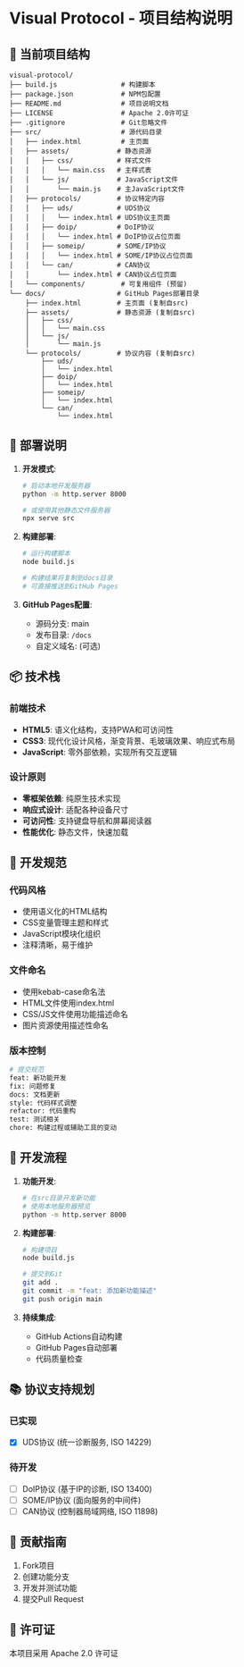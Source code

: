 # Visual Protocol - 项目结构说明

## 📁 当前项目结构

```
visual-protocol/
├── build.js                # 构建脚本
├── package.json            # NPM包配置
├── README.md               # 项目说明文档
├── LICENSE                 # Apache 2.0许可证
├── .gitignore              # Git忽略文件
├── src/                    # 源代码目录
│   ├── index.html          # 主页面
│   ├── assets/            # 静态资源
│   │   ├── css/           # 样式文件
│   │   │   └── main.css   # 主样式表
│   │   └── js/            # JavaScript文件
│   │       └── main.js    # 主JavaScript文件
│   ├── protocols/         # 协议特定内容
│   │   ├── uds/           # UDS协议
│   │   │   └── index.html # UDS协议主页面
│   │   ├── doip/          # DoIP协议
│   │   │   └── index.html # DoIP协议占位页面
│   │   ├── someip/        # SOME/IP协议
│   │   │   └── index.html # SOME/IP协议占位页面
│   │   └── can/           # CAN协议
│   │       └── index.html # CAN协议占位页面
│   └── components/         # 可复用组件 (预留)
└── docs/                  # GitHub Pages部署目录
    ├── index.html         # 主页面 (复制自src)
    ├── assets/            # 静态资源 (复制自src)
    │   ├── css/
    │   │   └── main.css
    │   └── js/
    │       └── main.js
    └── protocols/         # 协议内容 (复制自src)
        ├── uds/
        │   └── index.html
        ├── doip/
        │   └── index.html
        ├── someip/
        │   └── index.html
        └── can/
            └── index.html
```

## 🚀 部署说明

1. **开发模式**: 
   ```bash
   # 启动本地开发服务器
   python -m http.server 8000
   
   # 或使用其他静态文件服务器
   npx serve src
   ```

2. **构建部署**:
   ```bash
   # 运行构建脚本
   node build.js
   
   # 构建结果将复制到docs目录
   # 可直接推送到GitHub Pages
   ```

3. **GitHub Pages配置**:
   - 源码分支: main
   - 发布目录: `/docs`
   - 自定义域名: (可选)

## 📦 技术栈

### 前端技术
- **HTML5**: 语义化结构，支持PWA和可访问性
- **CSS3**: 现代化设计风格，渐变背景、毛玻璃效果、响应式布局
- **JavaScript**: 零外部依赖，实现所有交互逻辑

### 设计原则
- **零框架依赖**: 纯原生技术实现
- **响应式设计**: 适配各种设备尺寸
- **可访问性**: 支持键盘导航和屏幕阅读器
- **性能优化**: 静态文件，快速加载

## 🎯 开发规范

### 代码风格
- 使用语义化的HTML结构
- CSS变量管理主题和样式
- JavaScript模块化组织
- 注释清晰，易于维护

### 文件命名
- 使用kebab-case命名法
- HTML文件使用index.html
- CSS/JS文件使用功能描述命名
- 图片资源使用描述性命名

### 版本控制
```bash
# 提交规范
feat: 新功能开发
fix: 问题修复
docs: 文档更新
style: 代码样式调整
refactor: 代码重构
test: 测试相关
chore: 构建过程或辅助工具的变动
```

## 🔧 开发流程

1. **功能开发**:
   ```bash
   # 在src目录开发新功能
   # 使用本地服务器预览
   python -m http.server 8000
   ```

2. **构建部署**:
   ```bash
   # 构建项目
   node build.js
   
   # 提交到Git
   git add .
   git commit -m "feat: 添加新功能描述"
   git push origin main
   ```

3. **持续集成**:
   - GitHub Actions自动构建
   - GitHub Pages自动部署
   - 代码质量检查

## 📚 协议支持规划

### 已实现
- [x] UDS协议 (统一诊断服务, ISO 14229)

### 待开发
- [ ] DoIP协议 (基于IP的诊断, ISO 13400)
- [ ] SOME/IP协议 (面向服务的中间件)
- [ ] CAN协议 (控制器局域网络, ISO 11898)

## 🤝 贡献指南

1. Fork项目
2. 创建功能分支
3. 开发并测试功能
4. 提交Pull Request

## 📄 许可证

本项目采用 Apache 2.0 许可证